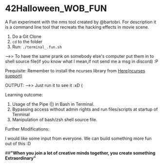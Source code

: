 # 42Halloween_WOB_FUN

A Fun experiment with the nms tool created by @bartobri. For description it is a command line tool that recreats the hacking effects in movie scene.

1. Do a Git Clone 
2.  ```cd```  to the folder
3. Run:    ``` ./terminal_.fun.sh ```

-->>  To have the same prank on somebody else's computer put them in to shell source file(if you know what I mean,if not send me a msg in discord) :P 

Prequisite: Remember to install the ncurses library from [Here(ncurses support)](https://github.com/bartobri/no-more-secrets/blob/master/NCURSES.md)

OUTPUT: -->> Just run it to see it :xD (



Learning outcome:

1. Usage of the Pipe (|) in Bash in Terminal.
2. Bypassing access without admin rights and run files/scripts at startup of Terminal
3. Manipulation of bash/zsh shell source file.

Further Modifications:

I would like some input from everyone. We can build something more fun out of this :D 

##**"When you join a lot of creative minds together, you create something Extraordinary"**


